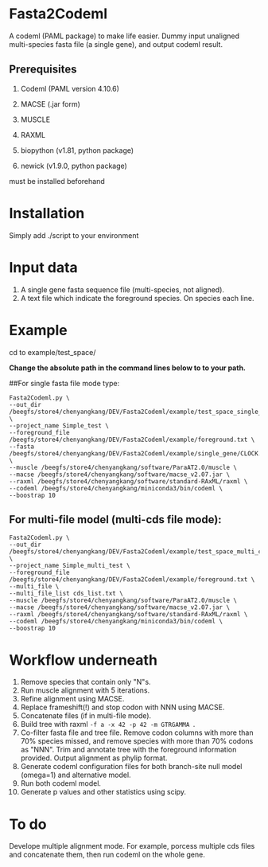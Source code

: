 # Fasta2Codeml
A codeml (PAML package) to make life easier. Dummy input unaligned multi-species fasta file (a single gene), and output codeml result.

## Prerequisites
1. Codeml (PAML version 4.10.6)
2. MACSE (.jar form)
3. MUSCLE
4. RAXML

5. biopython (v1.81, python package)
6. newick (v1.9.0, python package)

must be installed beforehand

# Installation
Simply add ./script to your environment


# Input data
1. A single gene fasta sequence file (multi-species, not aligned).
2. A text file which indicate the foreground species. On species each line.


# Example
cd to example/test_space/

**Change the absolute path in the command lines below to to your path.**

##For single fasta file mode
type:
```
Fasta2Codeml.py \
--out_dir /beegfs/store4/chenyangkang/DEV/Fasta2Codeml/example/test_space_single_gene \
--project_name Simple_test \
--foreground_file /beegfs/store4/chenyangkang/DEV/Fasta2Codeml/example/foreground.txt \
--fasta /beegfs/store4/chenyangkang/DEV/Fasta2Codeml/example/single_gene/CLOCK.fasta \
--muscle /beegfs/store4/chenyangkang/software/ParaAT2.0/muscle \
--macse /beegfs/store4/chenyangkang/software/macse_v2.07.jar \
--raxml /beegfs/store4/chenyangkang/software/standard-RAxML/raxml \
--codeml /beegfs/store4/chenyangkang/miniconda3/bin/codeml \
--boostrap 10
```

## For multi-file model (multi-cds file mode):
```
Fasta2Codeml.py \
--out_dir /beegfs/store4/chenyangkang/DEV/Fasta2Codeml/example/test_space_multi_cds \
--project_name Simple_multi_test \
--foreground_file /beegfs/store4/chenyangkang/DEV/Fasta2Codeml/example/foreground.txt \
--multi_file \
--multi_file_list cds_list.txt \
--muscle /beegfs/store4/chenyangkang/software/ParaAT2.0/muscle \
--macse /beegfs/store4/chenyangkang/software/macse_v2.07.jar \
--raxml /beegfs/store4/chenyangkang/software/standard-RAxML/raxml \
--codeml /beegfs/store4/chenyangkang/miniconda3/bin/codeml \
--boostrap 10
```

# Workflow underneath
1. Remove species that contain only "N"s.
2. Run muscle alignment with 5 iterations.
3. Refine alignment using MACSE.
4. Replace frameshift(!) and stop codon with NNN using MACSE.
5. Concatenate files (if in multi-file mode).
6. Build tree with raxml `-f a -x 42 -p 42 -m GTRGAMMA `.
7. Co-filter fasta file and tree file. Remove codon columns with more than 70% species missed, and remove species with more than 70% codons as "NNN". Trim and annotate tree with the foreground information provided. Output alignment as phylip format.
8. Generate codeml configuration files for both branch-site null model (omega=1) and alternative model.
9. Run both codeml model.
10. Generate p values and other statistics using scipy.


# To do
Develope multiple alignment mode. For example, porcess multiple cds files and concatenate them, then run codeml on the whole gene.
